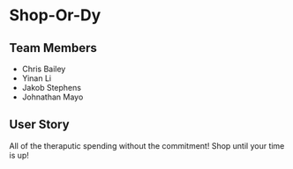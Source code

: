# Shop-Or-Dy

## Team Members
* Chris Bailey
* Yinan Li
* Jakob Stephens
* Johnathan Mayo

## User Story
All of the theraputic spending without the commitment! Shop until your time is up!